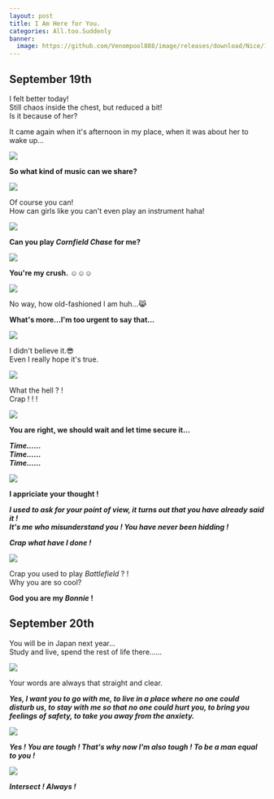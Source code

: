 ```yaml
---
layout: post
title: I Am Here for You. 
categories: All.too.Suddenly
banner:
  image: https://github.com/Venompool888/image/releases/download/Nice/1697200306399.jpeg
---
```

  
## September 19th
I felt better today!  
Still chaos inside the chest, but reduced a bit!  
Is it because of her?  
  
It came again when it's afternoon in my place, when it was about her to wake up...  
  
![](https://github.com/Venompool888/image/releases/download/Nice/Screenshot_20231014_184639.jpg)  
  
**So what kind of music can we share?**  
  
![](https://github.com/Venompool888/image/releases/download/Nice/Screenshot_20231014_184652.jpg)  
  
Of course you can!  
How can girls like you can't even play an instrument haha!  
  
![](https://github.com/Venompool888/image/releases/download/Nice/Screenshot_20231014_184715.jpg)  
  
**Can you play *Cornfield Chase* for me?**  
  
![](https://github.com/Venompool888/image/releases/download/Nice/Screenshot_20231014_185841.jpg)  
  
**You're my crush.** ☺️☺️☺️  
  
![](https://github.com/Venompool888/image/releases/download/Nice/Screenshot_20231014_190324.jpg)  
  
No way, how old-fashioned I am huh...😹  
  
**What's more...I'm too urgent to say that...**  
  
![](https://github.com/Venompool888/image/releases/download/Nice/Screenshot_20231014_190606.jpg)  
  
I didn't believe it.😎  
Even I really hope it's true.  
  
![](https://github.com/Venompool888/image/releases/download/Nice/Screenshot_20231014_190618.jpg)  
  
What the hell ? !  
Crap ! ! !  
  
![](https://github.com/Venompool888/image/releases/download/Nice/Screenshot_20231014_190639.jpg)  
  
**You are right, we should wait and let time secure it...**  
  
***Time......***  
***Time......***  
***Time......***  

![](https://github.com/Venompool888/image/releases/download/Nice/Screenshot_20231014_191809.jpg)  
    
**I appriciate your thought !**  
  
***I used to ask for your point of view, it turns out that you have already said it !***  
***It's me who misunderstand you ! You have never been hidding !***  
  
***Crap what have I done !***  

![](https://github.com/Venompool888/image/releases/download/Nice/Screenshot_20231014_192531.jpg)  
  
Crap you used to play *Battlefield* ? !  
Why you are so cool?  
  
**God you are my *Bonnie* !**  
  
## September 20th
You will be in Japan next year...  
Study and live, spend the rest of life there......  
  
![](https://github.com/Venompool888/image/releases/download/Nice/Screenshot_20231014_193745.jpg)  
  
Your words are always that straight and clear.  
  
***Yes, I want you to go with me, to live in a place where no one could disturb us, to stay with me so that no one could hurt you, to bring you feelings of safety, to take you away from the anxiety.***  
  
![](https://github.com/Venompool888/image/releases/download/Nice/Screenshot_20231014_194258.jpg)  
  
***Yes ! You are tough ! That's why now I'm also tough ! To be a man equal to you !***  
  
![](https://github.com/Venompool888/image/releases/download/Nice/Screenshot_20231014_194729.jpg)  
  
***Intersect ! Always !***